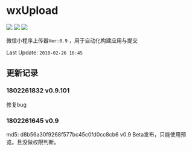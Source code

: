 # wxUpload


![][php]  ![][1] ![][2] 

微信小程序上传器`Ver:0.9` ，用于自动化构建应用与提交 

Last Update: `2018-02-26 16:45 `





## 更新记录
### 1802261832 v0.9.101  
修复bug

### 1802261645 v0.9
md5: d8b56a30f9268f577bc45c0fd0cc8cb6
v0.9 Beta发布，只能使用预览。且没做权限判断。


[1]:https://img.shields.io/travis/rust-lang/rust.svg
[php]:https://img.shields.io/packagist/php-v/symfony/symfony.svg?style=flat-square
[2]:https://img.shields.io/redmine/plugin/stars/redmine_xlsx_format_issue_exporter.svg
